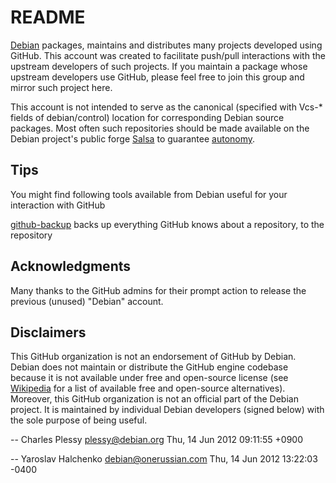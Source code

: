 README
======

[Debian](https://www.debian.org) packages, maintains and distributes many
projects developed using GitHub.  This account was created to facilitate
push/pull interactions with the upstream developers of such projects.  If
you maintain a package whose upstream developers use GitHub, please feel
free to join this group and mirror such project here.

This account is not intended to serve as the canonical (specified with
Vcs-* fields of debian/control) location for corresponding Debian
source packages.  Most often such repositories should be made
available on the Debian project's public forge
[Salsa](https://salsa.debian.org) to guarantee
[autonomy](http://web.archive.org/web/20081002034726/http://autonomo.us/2008/07/franklin-street-statement/).


Tips
----

You might find following tools available from Debian useful for
your interaction with GitHub

 [github-backup](https://github-backup.branchable.com/)
   backs up everything GitHub knows about a repository, to the repository


Acknowledgments
---------------

Many thanks to the GitHub admins for their prompt action to release the
previous (unused) "Debian" account.


Disclaimers
-----------

This GitHub organization is not an endorsement of GitHub by Debian.
Debian does not maintain or distribute the GitHub engine codebase
because it is not available under free and open-source license (see
[Wikipedia](https://en.wikipedia.org/wiki/Forge_%28software%29) for a
list of available free and open-source alternatives).  Moreover, this
GitHub organization is not an official part of the Debian project.  It
is maintained by individual Debian developers (signed below) with the
sole purpose of being useful.

  -- Charles Plessy <plessy@debian.org>  Thu, 14 Jun 2012 09:11:55 +0900

  -- Yaroslav Halchenko <debian@onerussian.com>  Thu, 14 Jun 2012 13:22:03 -0400
